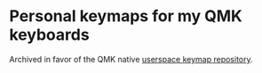 # Personal keymaps for my QMK keyboards

Archived in favor of the QMK native [userspace keymap repository](https://github.com/qysp/qmk_userspace). 
